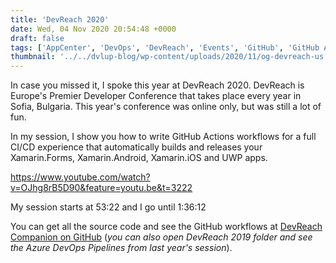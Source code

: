 ```yaml
---
title: 'DevReach 2020'
date: Wed, 04 Nov 2020 20:54:48 +0000
draft: false
tags: ['AppCenter', 'DevOps', 'DevReach', 'Events', 'GitHub', 'GitHub Actions', 'tutorial', 'UWP', 'UWP DevOps', 'Workflows', 'Xamarin', 'Xamarin', 'Xamarin.Android', 'Xamarin.Forms']
thumbnail: '../../dvlup-blog/wp-content/uploads/2020/11/og-devreach-us.png'
---
```


In case you missed it, I spoke this year at DevReach 2020. DevReach is Europe's Premier Developer Conference that takes place every year in Sofia, Bulgaria. This year's conference was online only, but was still a lot of fun.

In my session, I show you how to write GitHub Actions workflows for a full CI/CD experience that automatically builds and releases your Xamarin.Forms, Xamarin.Android, Xamarin.iOS and UWP apps.

https://www.youtube.com/watch?v=OJhg8rB5D90&feature=youtu.be&t=3222

My session starts at 53:22 and I go until 1:36:12

You can get all the source code and see the GitHub workflows at [DevReach Companion on GitHub](https://github.com/LanceMcCarthy/DevReachCompanion) (_you can also open DevReach 2019 folder and see the Azure DevOps Pipelines from last year's session_).